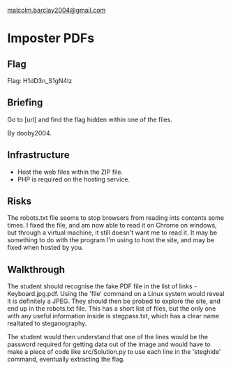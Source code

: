 malcolm.barclay2004@gmail.com

# Imposter PDFs

## Flag
Flag: H1dD3n_S1gN4lz

## Briefing
Go to [url] and find the flag hidden within one of the files.

By dooby2004.

## Infrastructure
- Host the web files within the ZIP file.
- PHP is required on the hosting service.

## Risks
The robots.txt file seems to stop browsers from reading ints contents some times. I fixed the file, and am now able to read it on Chrome on windows, but through a virtual machine, it still doesn't want me to read it. It may be something to do with the program I'm using to host the site, and may be fixed when hosted by you.

## Walkthrough
The student should recognise the fake PDF file in the list of links - Keyboard.jpg.pdf. Using the 'file' command on a Linux system would reveal it is definitely a JPEG. They should then be probed to explore the site, and end up in the robots.txt file. This has a short list of files, but the only one with any useful information inside is stegpass.txt, which has a clear name realtated to steganography.

The student would then understand that one of the lines would be the password required for getting data out of the image and would have to make a piece of code like src/Solution.py to use each line in the 'steghide' command, eventually extracting the flag.
